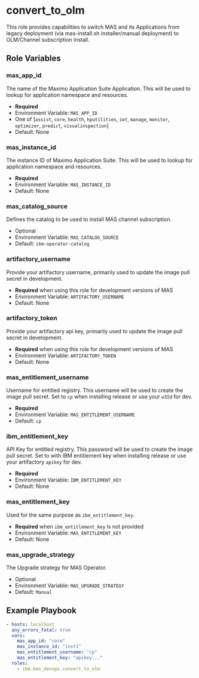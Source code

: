convert_to_olm
=============
This role provides capabilities to switch MAS and its Applications from legacy deployment (via mas-install.sh installer/manual deployment) to OLM/Channel subscription install.

Role Variables
--------------

### mas_app_id
The name of the Maximo Application Suite Application. This will be used to lookup for application namespace and resources.

- **Required**
- Environment Variable: `MAS_APP_ID`
- One of [`assist`, `core`, `health`, `hputilities`, `iot`, `manage`, `monitor`, `optimizer`, `predict`, `visualinspection`]
- Default: None

### mas_instance_id
The instance ID of Maximo Application Suite. This will be used to lookup for application namespace and resources.

- **Required**
- Environment Variable: `MAS_INSTANCE_ID`
- Default: None

### mas_catalog_source 
Defines the catalog to be used to install MAS channel subscription.

- Optional
- Environment Variable: `MAS_CATALOG_SOURCE`
- Default: `ibm-operator-catalog`

### artifactory_username
Provide your artifactory username, primarily used to update the image pull secret in development.

- **Required** when using this role for development versions of MAS
- Environment Variable: `ARTIFACTORY_USERNAME`
- Default: None

### artifactory_token
Provide your artifactory api key, primarily used to update the image pull secret in development.

- **Required** when using this role for development versions of MAS
- Environment Variable: `ARTIFACTORY_TOKEN`
- Default: None

### mas_entitlement_username
Username for entitled registry. This username will be used to create the image pull secret. Set to `cp` when installing release or use your `w3Id` for dev.

- **Required**
- Environment Variable: `MAS_ENTITLEMENT_USERNAME`
- Default: `cp`

### ibm_entitlement_key
 API Key for entitled registry. This password will be used to create the image pull secret. Set to with IBM entitlement key when installing release or use your artifactory `apikey` for dev.

- **Required**
- Environment Variable: `IBM_ENTITLEMENT_KEY`
- Default: None

### mas_entitlement_key
 Used for the same purpose as `ibm_entitlement_key`.

- **Required** when `ibm_entitlement_key` is not provided
- Environment Variable: `MAS_ENTITLEMENT_KEY`
- Default: None

### mas_upgrade_strategy
The Upgrade strategy for MAS Operator.

- Optional
- Environment Variable: `MAS_UPGRADE_STRATEGY`
- Default: `Manual`

Example Playbook
----------------

```yaml
- hosts: localhost
  any_errors_fatal: true
  vars:
    mas_app_id: "core"
    mas_instance_id: "inst1"
    mas_entitlement_username: "cp"
    mas_entitlement_key: "apikey..."
  roles:
    - ibm.mas_devops.convert_to_olm
```
